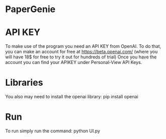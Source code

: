# PaperGenie

# API KEY 
To make use of the program you need an API KEY from OpenAI.
To do that, you can make an account for free at https://beta.openai.com/ (where you will have 18$ for free to try it out for hundreds of trial)
Once you have the account you can find your APIKEY under Personal-View API Keys.

# Libraries
You also may need to install the openai library: pip install openai

# Run
To run simply run the command: python UI.py
